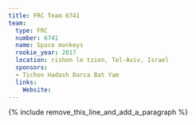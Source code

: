 ```yaml
---
title: FRC Team 6741
team:
  type: FRC
  number: 6741
  name: Space monkeys
  rookie_year: 2017
  location: rishon le tzion, Tel-Aviv, Israel
  sponsors:
  - Tichon Hadash Darca Bat Yam
  links:
    Website:
---
```


{% include remove_this_line_and_add_a_paragraph %}